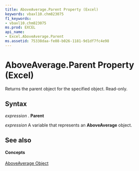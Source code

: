 ```yaml
---
title: AboveAverage.Parent Property (Excel)
keywords: vbaxl10.chm823075
f1_keywords:
- vbaxl10.chm823075
ms.prod: EXCEL
api_name:
- Excel.AboveAverage.Parent
ms.assetid: 75338daa-fe08-b026-1181-9d1df7fc4e98
---
```



# AboveAverage.Parent Property (Excel)

Returns the parent object for the specified object. Read-only.


## Syntax

 _expression_ . **Parent**

 _expression_ A variable that represents an **AboveAverage** object.


## See also


#### Concepts


[AboveAverage Object](aboveaverage-object-excel.md)


